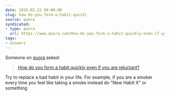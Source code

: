 ```yaml
---
date: 2016-02-22 00:00:00
slug: how-do-you-form-a-habit-quickl
source: quora
syndicated:
- type: quora
  url: https://www.quora.com/How-do-you-form-a-habit-quickly-even-if-you-are-reluctant/answer/Roy-Tang
tags:
- answers
---
```


Someone on [quora](https://quora.com) asked:

> [How do you form a habit quickly even if you are reluctant?](https://www.quora.com/How-do-you-form-a-habit-quickly-even-if-you-are-reluctant/answer/Roy-Tang)


Try to replace a bad habit in your life. For example, if you are a smoker every time you feel like taking a smoke instead do "New Habit X" or something